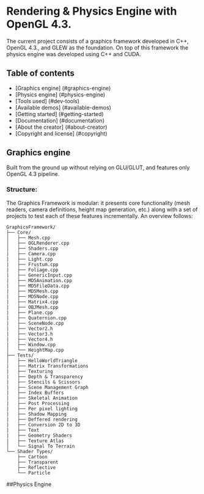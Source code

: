 # Rendering  & Physics Engine with OpenGL 4.3.

The current project consists of a graphics framework developed in C++, OpenGL 4.3., and GLEW as the foundation. On top of this framework the physics engine was developed using C++ and CUDA. 

## Table of contents

- [Graphics engine] (#graphics-engine)
- [Physics engine] (#physics-engine)
- [Tools used] (#dev-tools)
- [Available demos] (#available-demos)
- [Getting started] (#getting-started)
- [Documentation] (#documentation)
- [About the creator] (#about-creator)
- [Copyright and license] (#copyright)

## Graphics engine
 Built from the ground up without relying on GLU/GLUT, and features only OpenGL 4.3 pipeline.
### Structure:
 The Graphics Framework is modular: it presents core functionality (mesh readers, camera definitions, height map generation, etc.) along with a set of projects to test each of these features incrementally. An overview follows:
 
 
```
GraphicsFramework/
├── Core/
│   ├── Mesh.cpp
│   ├── OGLRenderer.cpp
│   ├── Shaders.cpp
|   ├── Camera.cpp
|   ├── Light.cpp
|   ├── Frustum.cpp
|   ├── Foliage.cpp
|   ├── GenericInput.cpp
|   ├── MD5Animation.cpp
|   ├── MD5FileData.cpp
|   ├── MD5Mesh.cpp
|   ├── MD5Node.cpp
|   ├── Matrix4.cpp
|   ├── OBJMesh.cpp
|   ├── Plane.cpp
|   ├── Quaternion.cpp
|   ├── SceneNode.cpp
|   ├── Vector2.h
|   ├── Vector3.h
|   ├── Vector4.h
|   ├── Window.cpp
│   └── HeightMap.cpp
├── Tests/
│   ├── HelloWorldTriangle
|   ├── Matrix Transformations
|   ├── Texturing
|   ├── Depth & Transparency
|   ├── Stencils & Scissors
|   ├── Scene Management Graph
|   ├── Index Buffers
|   ├── Skeletal Animation
|   ├── Post Processing
|   ├── Per pixel lighting
|   ├── Shadow Mapping
|   ├── Deffered rendering
|   ├── Conversion 2D to 3D
|   ├── Text
|   ├── Geometry Shaders
|   ├── Texture Atlas
│   └── Signal To Terrain
└── Shader Types/
    ├── Cartoon
    ├── Transparent
    ├── Reflective
    └── Particle
```
##Physics Engine

 



